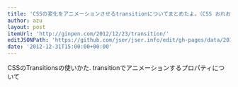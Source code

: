```yaml
---
title: 'CSSの変化をアニメーションさせるtransitionについてまとめたよ。（CSS おれおれ Advent Calendar 2012 – 22日目） | Ginpen.com'
author: azu
layout: post
itemUrl: 'http://ginpen.com/2012/12/23/transition/'
editJSONPath: 'https://github.com/jser/jser.info/edit/gh-pages/data/2012/12/index.json'
date: '2012-12-31T15:00:00+00:00'
---
```

CSSのTransitionsの使いかた.
transitionでアニメーションするプロパティについて
